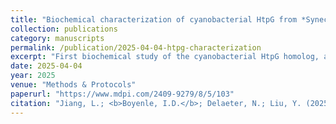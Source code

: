 ```yaml
---
title: "Biochemical characterization of cyanobacterial HtpG from *Synechococcus elongatus* PCC 7942"
collection: publications
category: manuscripts
permalink: /publication/2025-04-04-htpg-characterization
excerpt: "First biochemical study of the cyanobacterial HtpG homolog, a heat-shock protein from *Synechococcus elongatus*."
date: 2025-04-04
year: 2025
venue: "Methods & Protocols"
paperurl: "https://www.mdpi.com/2409-9279/8/5/103"
citation: "Jiang, L.; <b>Boyenle, I.D.</b>; Delaeter, N.; Liu, Y. (2025). Biochemical characterization of cyanobacterial HtpG from *Synechococcus elongatus* PCC 7942. <i>bioRxiv</i>. https://doi.org/10.1101/2025.04.03.647111"
---
```

